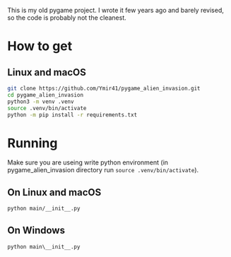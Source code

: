 This is my old pygame project. I wrote it few years ago and barely revised, so the code is probably not the cleanest.

# How to get
## Linux and macOS
``` bash
git clone https://github.com/Ymir41/pygame_alien_invasion.git
cd pygame_alien_invasion
python3 -m venv .venv
source .venv/bin/activate
python -m pip install -r requirements.txt
```

# Running
Make sure you are useing write python environment (in pygame_alien_invasion directory run `source .venv/bin/activate`).
## On Linux and macOS
``` bash
python main/__init__.py
```
## On Windows
``` console
python main\__init__.py
```
